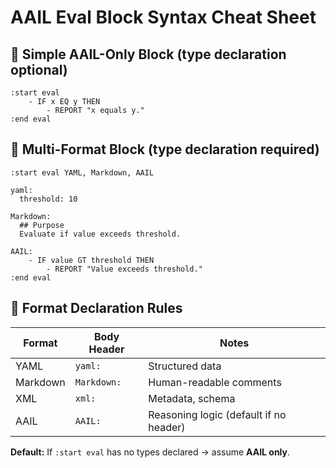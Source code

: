 
# AAIL Eval Block Syntax Cheat Sheet

## 🔹 Simple AAIL-Only Block (type declaration optional)

```plaintext
:start eval
    - IF x EQ y THEN
        - REPORT "x equals y."
:end eval
```

## 🔹 Multi-Format Block (type declaration required)

```plaintext
:start eval YAML, Markdown, AAIL

yaml:
  threshold: 10

Markdown:
  ## Purpose
  Evaluate if value exceeds threshold.

AAIL:
    - IF value GT threshold THEN
        - REPORT "Value exceeds threshold."
:end eval
```

## 🔹 Format Declaration Rules

| Format | Body Header | Notes |
|---|---|---|
| YAML | `yaml:` | Structured data |
| Markdown | `Markdown:` | Human-readable comments |
| XML | `xml:` | Metadata, schema |
| AAIL | `AAIL:` | Reasoning logic (default if no header) |

**Default:** If `:start eval` has no types declared → assume **AAIL only**.
